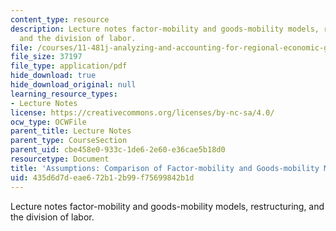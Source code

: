 ```yaml
---
content_type: resource
description: Lecture notes factor-mobility and goods-mobility models, restructuring,
  and the division of labor.
file: /courses/11-481j-analyzing-and-accounting-for-regional-economic-growth-spring-2009/435d6d7deae672b12b99f75699842b1d_MIT11_481Js09_lec08.pdf
file_size: 37197
file_type: application/pdf
hide_download: true
hide_download_original: null
learning_resource_types:
- Lecture Notes
license: https://creativecommons.org/licenses/by-nc-sa/4.0/
ocw_type: OCWFile
parent_title: Lecture Notes
parent_type: CourseSection
parent_uid: cbe458e0-933c-1de6-2e60-e36cae5b18d0
resourcetype: Document
title: 'Assumptions: Comparison of Factor-mobility and Goods-mobility Models '
uid: 435d6d7d-eae6-72b1-2b99-f75699842b1d
---
```

Lecture notes factor-mobility and goods-mobility models, restructuring, and the division of labor.